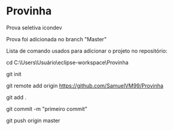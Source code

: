 # Provinha
Prova seletiva icondev

Prova foi adicionada no branch "Master"

Lista de comando usados para adicionar o projeto no repositório:

cd C:\Users\Usuário\eclipse-workspace\Provinha

git init

git remote add origin https://github.com/SamuelVM99/Provinha

git add .

git commit -m "primeiro commit"

git push origin master
